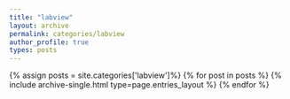 ```yaml
---
title: "labview"
layout: archive
permalink: categories/labview
author_profile: true
types: posts
---
```


{% assign posts = site.categories['labview']%}
{% for post in posts %}
  {% include archive-single.html type=page.entries_layout %}
{% endfor %}